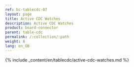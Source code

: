 ```yaml
---
ref: bc-tablecdc-07
layout: page
title: Active CDC Watches
description: Active CDC Watches
product: board-connector
parent: table-cdc
permalink: /:collection/:path
weight: 8
lang: en_GB
---
```


{% include _content/en/tablecdc/active-cdc-watches.md  %}